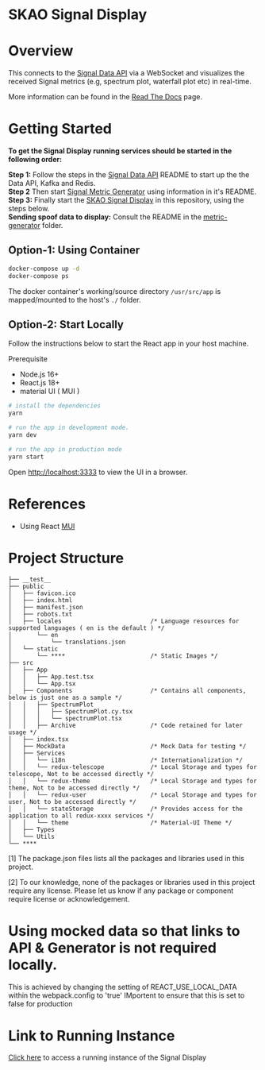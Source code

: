 # SKAO Signal Display

# Overview

This connects to the [Signal Data API](https://gitlab.com/ska-telescope/ska-sdp-qa-data-api) via a WebSocket and visualizes the received Signal metrics (e.g, spectrum plot, waterfall plot etc) in real-time.

More information can be found in the [Read The Docs](https://developer.skao.int/projects/ska-sdp-qa-data-api/en/latest/index.html) page.

# Getting Started

**To get the Signal Display running services should be started in the following order:**

**Step 1:** Follow the steps in the [Signal Data API](https://gitlab.com/ska-telescope/ska-sdp-qa-data-api) README to start up the the Data API, Kafka and Redis.\
**Step 2** Then start [Signal Metric Generator](https://gitlab.com/ska-telescope/ska-sdp-qa-metric-generator) using information in it's README.\
**Step 3:** Finally start the [SKAO Signal Display](https://gitlab.com/ska-telescope/sdp/ska-sdp-qa-display) in this repository, using the steps below.\
**Sending spoof data to display:** Consult the README in the [metric-generator](https://gitlab.com/ska-telescope/ska-sdp-qa-metric-generator/-/tree/main/metric-generator) folder.

## Option-1: Using Container

```bash
docker-compose up -d
docker-compose ps
```

The docker container's working/source directory `/usr/src/app` is mapped/mounted to the host's `./` folder.

## Option-2: Start Locally

Follow the instructions below to start the React app in your host machine.

Prerequisite

- Node.js 16+
- React.js 18+
- material UI ( MUI )

```bash
# install the dependencies
yarn

# run the app in development mode.
yarn dev

# run the app in production mode
yarn start
```

Open [http://localhost:3333](http://localhost:3333) to view the UI in a browser.

# References

- Using React [MUI](https://mui.com)

# Project Structure

```
├── __test__
├── public
│   ├── favicon.ico
│   ├── index.html
│   ├── manifest.json
│   ├── robots.txt
│   ├── locales                         /* Language resources for supported languages ( en is the default ) */
│       └── en
│           └── translations.json
│   └── static
│       └── ****                        /* Static Images */
├── src
│   ├── App
│   │   ├── App.test.tsx
│   │   └── App.tsx
│   ├── Components                      /* Contains all components, below is just one as a sample */
│   │   ├── SpectrumPlot
│   │   │   ├── SpectrumPlot.cy.tsx
│   │   │   └── spectrumPlot.tsx
│   │   ├── Archive                     /* Code retained for later usage */
│   ├── index.tsx
│   ├── MockData                        /* Mock Data for testing */
│   ├── Services
│   │   └── i18n                        /* Internationalization */
│   │   └── redux-telescope             /* Local Storage and types for telescope, Not to be accessed directly */
│   │   └── redux-theme                 /* Local Storage and types for theme, Not to be accessed directly */
│   │   └── redux-user                  /* Local Storage and types for user, Not to be accessed directly */
│   │   └── stateStorage                /* Provides access for the application to all redux-xxxx services */
│   │   └── theme                       /* Material-UI Theme */
│   ├── Types
│   └── Utils
└── ****
```

[1] The package.json files lists all the packages and libraries used in this project.

[2] To our knowledge, none of the packages or libraries used in this project require any license. Please let us know if any package or component require license or acknowledgement.

# Using mocked data so that links to API & Generator is not required locally.

This is achieved by changing the setting of REACT_USE_LOCAL_DATA within the webpack.config to 'true'
IMportent to ensure that this is set to false for production

# Link to Running Instance

[Click here](https://sdhp.stfc.skao.int/dp-naledi/qa/display/) to access a running instance of the Signal Display
